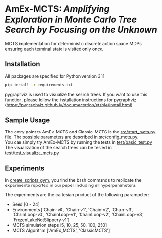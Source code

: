 # AmEx-MCTS: *Amplifying Exploration in Monte Carlo Tree Search by Focusing on the Unknown*

MCTS implementation for deterministic discrete action space MDPs, ensuring each terminal state is visited only once.

## Installation
All packages are specified for Python version 3.11

```bash
pip install -r requirements.txt
``` 
pygraphviz is used to visualize the search trees. 
If you want to use this function, please follow the installation instructions for pygraphviz (https://pygraphviz.github.io/documentation/stable/install.html)

## Sample Usage

The entry point to AmEx-MCTS and Classic-MCTS is the [src/start_mcts.py](src/start_mcts.py) file.
The possible parameters are described in src/config_mcts.py.  
You can simply try AmEx-MCTS by running the tests in [test/basic_test.py](test/basic_test.py)
The visualization of the search trees can be tested in [test/test_visualize_mcts.py](test/test_visualize_mcts.py)

## Experiments

In [create_scripts_gym](create_scripts/create_scripts_gym.py), you find the bash commands to replicate the experiments reported in our paper including all hyperparameters.

The experiments are the cartesian product of the following parampeter: 
- Seed [0 - 24]
- Environments ['Chain-v0', 'Chain-v1', 'Chain-v2', 'Chain-v3', 'ChainLoop-v0', 'ChainLoop-v1', 'ChainLoop-v2', 'ChainLoop-v3', 'FrozenLakeNotSlippery-v1']
- MCTS simulation steps [5, 10, 25, 50, 100, 250]
- MCTS Algorithm ['AmEx_MCTS', 'ClassicMCTS']
